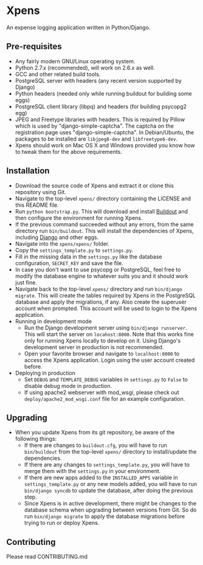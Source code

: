 Xpens
=====

An expense logging application written in Python/Django.

Pre-requisites
--------------

 - Any fairly modern GNU/Linux operating system.
 - Python 2.7.x (recommended), will work on 2.6.x as well.
 - GCC and other related build tools.
 - PostgreSQL server with headers (any recent version supported by Django)
 - Python headers (needed only while running buildout for building some eggs)
 - PostgreSQL client library (libpq) and headers (for building psycopg2 egg)
 - JPEG and Freetype libraries with headers. This is required by Pillow which
   is used by "django-simple-captcha". The captcha on the registration page
   uses "django-simple-captcha". In Debian/Ubuntu, the packages to be installed
   are ```libjpeg8-dev``` and ```libfreetype6-dev```.
 - Xpens should work on Mac OS X and Windows provided you know how to tweak
   them for the above requirements.

Installation
------------

 - Download the source code of Xpens and extract it or clone this repository
   using Git.
 - Navigate to the top-level ```xpens/``` directory containing the LICENSE
   and this README file.
 - Run ```python bootstrap.py```. This will download and install [Buildout][1]
   and then configure the environment for running Xpens.
 - If the previous command succeeded without any errors, from the same
   directory run ```bin/buildout```. This will install the dependencies of
   Xpens, including [Django][2] and other eggs.
 - Navigate into the ```xpens/xpens/``` folder.
 - Copy the ```settings_template.py``` to ```settings.py```.
 - Fill in the missing data in the ```settings.py``` like the database
   configuration, ```SECRET_KEY``` and save the file.
 - In case you don't want to use psycopg or PostgreSQL, feel free to modify
   the database engine to whatever suits you and it should work just fine.
 - Navigate back to the top-level ```xpens/``` directory and run
   ```bin/django migrate```. This will create the tables required by Xpens in
   the PostgreSQL database and apply the migrations, if any. Also create the
   superuser account when prompted. This account will be used to login to the
   Xpens application.
 - Running in development mode
   - Run the Django development server using ```bin/django runserver```. This
     will start the server on ```locahost:8000```. Note that this works fine
     only for running Xpens locally to develop on it. Using Django's development
     server in production is not recommended.
   - Open your favorite browser and navigate to ```localhost:8000``` to access
     the Xpens application. Login using the user account created before.
 - Deploying in production
   - Set ```DEBUG``` and ```TEMPLATE_DEBUG``` variables in ```settings.py``` to
     ```False``` to disable debug mode in production.
   - If using apache2 webserver with mod_wsgi, please check out ```deploy/apache2_mod_wsgi.conf``` file for an example configuration.

Upgrading
---------

 - When you update Xpens from its git repository, be aware of the following things:
   - If there are changes to ```buildout.cfg```, you will have to run
     ```bin/buildout``` from the top-level ```xpens/``` directory to
     install/update the dependencies.
   - If there are any changes to ```settings_template.py```, you will have to
     merge them with the ```settings.py``` in your environment.
   - If there are new apps added to the ```INSTALLED_APPS``` variable in
     ```settings_template.py``` or any new models added, you will have to run
     ```bin/django syncdb``` to update the database, after doing the previous
     step.
   - Since Xpens is in active development, there might be changes to the
     database schema  when upgrading between versions from Git. So do run
     ```bin/django migrate``` to apply the database migrations before trying to
     run or deploy Xpens.


Contributing
------------

Please read CONTRIBUTING.md

  [1]: http://www.buildout.org/
  [2]: http://www.djangoproject.com/
